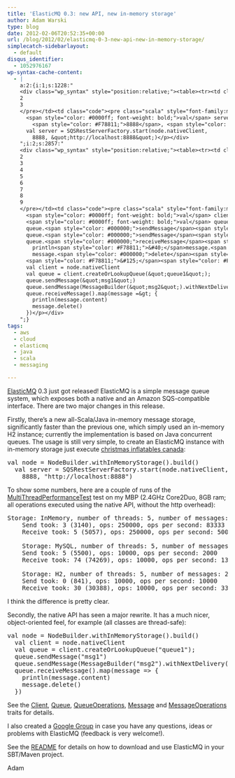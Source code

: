 ```yaml
---
title: 'ElasticMQ 0.3: new API, new in-memory storage'
author: Adam Warski
type: blog
date: 2012-02-06T20:52:35+00:00
url: /blog/2012/02/elasticmq-0-3-new-api-new-in-memory-storage/
simplecatch-sidebarlayout:
  - default
disqus_identifier:
  - 1052976167
wp-syntax-cache-content:
  - |
    a:2:{i:1;s:1228:"
    <div class="wp_syntax" style="position:relative;"><table><tr><td class="line_numbers"><pre>1
    2
    3
    </pre></td><td class="code"><pre class="scala" style="font-family:monospace;">  <span style="color: #0000ff; font-weight: bold;">val</span> node <span style="color: #000080;">=</span> NodeBuilder.<span style="color: #000000;">withInMemoryStorage</span><span style="color: #F78811;">&#40;</span><span style="color: #F78811;">&#41;</span>.<span style="color: #000000;">build</span><span style="color: #F78811;">&#40;</span><span style="color: #F78811;">&#41;</span>
      <span style="color: #0000ff; font-weight: bold;">val</span> server <span style="color: #000080;">=</span> SQSRestServerFactory.<span style="color: #000000;">start</span><span style="color: #F78811;">&#40;</span>node.<span style="color: #000000;">nativeClient</span>, 
        <span style="color: #F78811;">8888</span>, <span style="color: #6666FF;">&quot;http://localhost:8888&quot;</span><span style="color: #F78811;">&#41;</span></pre></td></tr></table><p class="theCode" style="display:none;">  val node = NodeBuilder.withInMemoryStorage().build()
      val server = SQSRestServerFactory.start(node.nativeClient, 
        8888, &quot;http://localhost:8888&quot;)</p></div>
    ";i:2;s:2857:"
    <div class="wp_syntax" style="position:relative;"><table><tr><td class="line_numbers"><pre>1
    2
    3
    4
    5
    6
    7
    8
    9
    </pre></td><td class="code"><pre class="scala" style="font-family:monospace;">  <span style="color: #0000ff; font-weight: bold;">val</span> node <span style="color: #000080;">=</span> NodeBuilder.<span style="color: #000000;">withInMemoryStorage</span><span style="color: #F78811;">&#40;</span><span style="color: #F78811;">&#41;</span>.<span style="color: #000000;">build</span><span style="color: #F78811;">&#40;</span><span style="color: #F78811;">&#41;</span>
      <span style="color: #0000ff; font-weight: bold;">val</span> client <span style="color: #000080;">=</span> node.<span style="color: #000000;">nativeClient</span>
      <span style="color: #0000ff; font-weight: bold;">val</span> queue <span style="color: #000080;">=</span> client.<span style="color: #000000;">createOrLookupQueue</span><span style="color: #F78811;">&#40;</span><span style="color: #6666FF;">&quot;queue1&quot;</span><span style="color: #F78811;">&#41;</span><span style="color: #000080;">;</span>
      queue.<span style="color: #000000;">sendMessage</span><span style="color: #F78811;">&#40;</span><span style="color: #6666FF;">&quot;msg1&quot;</span><span style="color: #F78811;">&#41;</span>
      queue.<span style="color: #000000;">sendMessage</span><span style="color: #F78811;">&#40;</span>MessageBuilder<span style="color: #F78811;">&#40;</span><span style="color: #6666FF;">&quot;msg2&quot;</span><span style="color: #F78811;">&#41;</span>.<span style="color: #000000;">withNextDelivery</span><span style="color: #F78811;">&#40;</span>tomorrow<span style="color: #F78811;">&#41;</span><span style="color: #F78811;">&#41;</span>
      queue.<span style="color: #000000;">receiveMessage</span><span style="color: #F78811;">&#40;</span><span style="color: #F78811;">&#41;</span>.<span style="color: #000000;">map</span><span style="color: #F78811;">&#40;</span>message <span style="color: #000080;">=&gt;</span> <span style="color: #F78811;">&#123;</span>
        println<span style="color: #F78811;">&#40;</span>message.<span style="color: #000000;">content</span><span style="color: #F78811;">&#41;</span>
        message.<span style="color: #000000;">delete</span><span style="color: #F78811;">&#40;</span><span style="color: #F78811;">&#41;</span>
      <span style="color: #F78811;">&#125;</span><span style="color: #F78811;">&#41;</span></pre></td></tr></table><p class="theCode" style="display:none;">  val node = NodeBuilder.withInMemoryStorage().build()
      val client = node.nativeClient
      val queue = client.createOrLookupQueue(&quot;queue1&quot;);
      queue.sendMessage(&quot;msg1&quot;)
      queue.sendMessage(MessageBuilder(&quot;msg2&quot;).withNextDelivery(tomorrow))
      queue.receiveMessage().map(message =&gt; {
        println(message.content)
        message.delete()
      })</p></div>
    ";}
tags:
  - aws
  - cloud
  - elasticmq
  - java
  - scala
  - messaging

---
```

[ElasticMQ][1] 0.3 just got released! ElasticMQ is a simple message queue system, which exposes both a native and an Amazon SQS-compatible interface. There are two major changes in this release.

Firstly, there&#8217;s a new all-Scala/Java in-memory message storage, significantly faster than the previous one, which simply used an in-memory H2 instance; currently the implementation is based on Java concurrent queues. The usage is still very simple, to create an ElasticMQ instance with in-memory storage just execute [christmas inflatables canada][2]:

<pre lang="scala" line="1" escaped="true">val node = NodeBuilder.withInMemoryStorage().build()
  val server = SQSRestServerFactory.start(node.nativeClient, 
    8888, "http://localhost:8888")
</pre>

To show some numbers, here are a couple of runs of the [MultiThreadPerformanceTest][3] test on my MBP (2.4GHz Core2Duo, 8GB ram; all operations executed using the native API, without the http overhead):

<pre>Storage: InMemory, number of threads: 5, number of messages: 50000
    Send took: 3 (3140), ops: 250000, ops per second: 83333
    Receive took: 5 (5057), ops: 250000, ops per second: 50000

    Storage: MySQL, number of threads: 5, number of messages: 2000
    Send took: 5 (5500), ops: 10000, ops per second: 2000
    Receive took: 74 (74269), ops: 10000, ops per second: 135

    Storage: H2, number of threads: 5, number of messages: 2000
    Send took: 0 (841), ops: 10000, ops per second: 10000
    Receive took: 30 (30388), ops: 10000, ops per second: 333
</pre>

I think the difference is pretty clear.

Secondly, the native API has seen a major rewrite. It has a much nicer, object-oriented feel, for example (all classes are thread-safe):

<pre lang="scala" line="1" escaped="true">val node = NodeBuilder.withInMemoryStorage().build()
  val client = node.nativeClient
  val queue = client.createOrLookupQueue("queue1");
  queue.sendMessage("msg1")
  queue.sendMessage(MessageBuilder("msg2").withNextDelivery(tomorrow))
  queue.receiveMessage().map(message =&gt; {
    println(message.content)
    message.delete()
  })
</pre>

See the [Client][4], [Queue][5], [QueueOperations][6], [Message][7] and [MessageOperations][8] traits for details.

I also created a [Google Group][9] in case you have any questions, ideas or problems with ElasticMQ (feedback is very welcome!).

See the [README][1] for details on how to download and use ElasticMQ in your SBT/Maven project.

Adam

 [1]: https://github.com/adamw/elasticmq
 [2]: http://www.east-inflatables.ca/Wholesale-12-b0-Christmas-Inflatable/
 [3]: https://github.com/adamw/elasticmq/blob/master/core/src/test/scala/org/elasticmq/performance/MultiThreadPerformanceTest.scala
 [4]: https://github.com/adamw/elasticmq/blob/master/api/src/main/scala/org/elasticmq/Client.scala
 [5]: https://github.com/adamw/elasticmq/blob/master/api/src/main/scala/org/elasticmq/Queue.scala
 [6]: https://github.com/adamw/elasticmq/blob/master/api/src/main/scala/org/elasticmq/QueueOperations.scala
 [7]: https://github.com/adamw/elasticmq/blob/master/api/src/main/scala/org/elasticmq/Message.scala
 [8]: https://github.com/adamw/elasticmq/blob/master/api/src/main/scala/org/elasticmq/MessageOperations.scala
 [9]: https://groups.google.com/forum/?fromgroups#!forum/elasticmq
